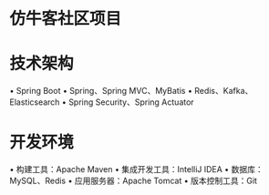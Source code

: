 # 仿牛客社区项目
技术架构
=======
• Spring Boot 
• Spring、Spring MVC、MyBatis 
• Redis、Kafka、Elasticsearch 
• Spring Security、Spring Actuator

开发环境
========
• 构建工具：Apache Maven 
• 集成开发工具：IntelliJ IDEA 
• 数据库：MySQL、Redis 
• 应用服务器：Apache Tomcat 
• 版本控制工具：Git
